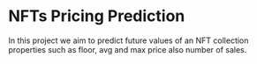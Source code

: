 # NFTs Pricing Prediction 

In this project we aim to predict future values of an NFT collection properties such as floor, avg and max price also number of sales. 